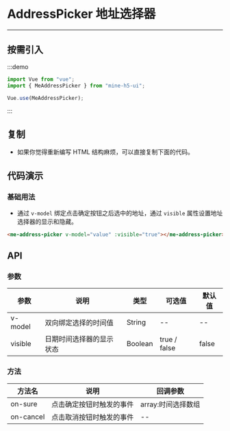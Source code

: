 # AddressPicker 地址选择器

----

## 按需引入

:::demo

```JavaScript
import Vue from "vue";
import { MeAddressPicker } from "mine-h5-ui";

Vue.use(MeAddressPicker);
```

:::

## 复制

* 如果你觉得重新编写 HTML 结构麻烦，可以直接复制下面的代码。

## 代码演示

### 基础用法

* 通过 `v-model` 绑定点击确定按钮之后选中的地址，通过 `visible` 属性设置地址选择器的显示和隐藏。

```HTML
<me-address-picker v-model="value" :visible="true"></me-address-picker>
```

## API

### 参数

| 参数    | 说明                     | 类型    | 可选值       | 默认值 |
|---------|--------------------------|---------|--------------|--------|
| v-model | 双向绑定选择的时间值     | String  | --           | --     |
| visible | 日期时间选择器的显示状态 | Boolean | true / false | false  |

### 方法

| 方法名    | 说明                     | 回调参数           |
|-----------|--------------------------|--------------------|
| on-sure   | 点击确定按钮时触发的事件 | array:时间选择数组 |
| on-cancel | 点击取消按钮时触发的事件 | --                 |
